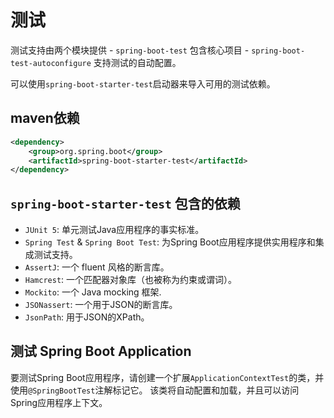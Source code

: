 # 测试

测试支持由两个模块提供
    - `spring-boot-test` 包含核心项目
    - `spring-boot-test-autoconfigure` 支持测试的自动配置。

可以使用`spring-boot-starter-test`启动器来导入可用的测试依赖。

## maven依赖

```xml
<dependency>
    <group>org.spring.boot</group>
    <artifactId>spring-boot-starter-test</artifactId>
</dependency>
```

## `spring-boot-starter-test` 包含的依赖

- `JUnit 5`: 单元测试Java应用程序的事实标准。
- `Spring Test` & `Spring Boot Test`: 为Spring Boot应用程序提供实用程序和集成测试支持。
- `AssertJ`: 一个 fluent 风格的断言库。
- `Hamcrest`: 一个匹配器对象库（也被称为约束或谓词）。
- `Mockito`: 一个 Java mocking 框架.
- `JSONassert`: 一个用于JSON的断言库。
- `JsonPath`: 用于JSON的XPath。

## 测试 Spring Boot Application

要测试Spring Boot应用程序，请创建一个扩展`ApplicationContextTest`的类，并使用`@SpringBootTest`注解标记它。 该类将自动配置和加载，并且可以访问Spring应用程序上下文。
